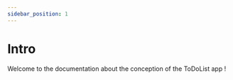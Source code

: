 ```yaml
---
sidebar_position: 1
---
```


# Intro

Welcome to the documentation about the conception of the ToDoList app !